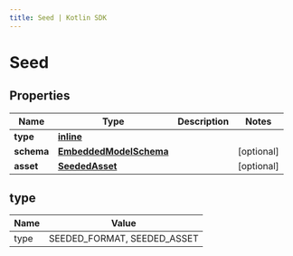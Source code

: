 ```yaml
---
title: Seed | Kotlin SDK
---
```




# Seed

## Properties
Name | Type | Description | Notes
------------ | ------------- | ------------- | -------------
**type** | [**inline**](#type) |  | 
**schema** | [**EmbeddedModelSchema**](EmbeddedModelSchema) |  |  [optional]
**asset** | [**SeededAsset**](SeededAsset) |  |  [optional]


## type
Name | Value
---- | -----
type | SEEDED_FORMAT, SEEDED_ASSET




